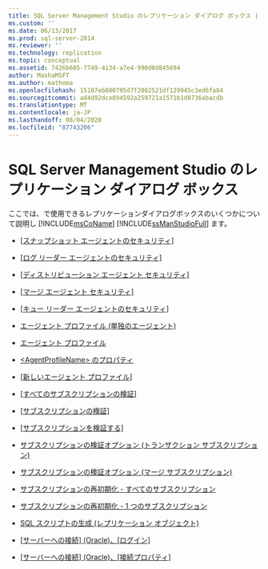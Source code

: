 ```yaml
---
title: SQL Server Management Studio のレプリケーション ダイアログ ボックス | Microsoft Docs
ms.custom: ''
ms.date: 06/13/2017
ms.prod: sql-server-2014
ms.reviewer: ''
ms.technology: replication
ms.topic: conceptual
ms.assetid: 7426b605-7749-4134-a7e4-990d0d845694
author: MashaMSFT
ms.author: mathoma
ms.openlocfilehash: 15107eb880795d7f2082521df129945c3ed6fa84
ms.sourcegitcommit: ad4d92dce894592a259721a1571b1d8736abacdb
ms.translationtype: MT
ms.contentlocale: ja-JP
ms.lasthandoff: 08/04/2020
ms.locfileid: "87743206"
---
```

# <a name="sql-server-management-studio-replication-dialog-boxes"></a>SQL Server Management Studio のレプリケーション ダイアログ ボックス
  ここでは、で使用できるレプリケーションダイアログボックスのいくつかについて説明し [!INCLUDE[msCoName](../../includes/msconame-md.md)] [!INCLUDE[ssManStudioFull](../../includes/ssmanstudiofull-md.md)] ます。  
  
-   [[スナップショット エージェントのセキュリティ]](snapshot-agent-security.md)  
  
-   [[ログ リーダー エージェントのセキュリティ]](log-reader-agent-security.md)  
  
-   [[ディストリビューション エージェント セキュリティ]](distribution-agent-security.md)  
  
-   [[マージ エージェント セキュリティ]](merge-agent-security.md)  
  
-   [[キュー リーダー エージェントのセキュリティ]](queue-reader-agent-security.md)  
  
-   [エージェント プロファイル &#40;単独のエージェント&#41;](agent-profiles-single-agent.md)  
  
-   [エージェント プロファイル](agent-profiles.md)  
  
-   [&#60;AgentProfileName&#62; のプロパティ](agentprofilename-properties.md)  
  
-   [[新しいエージェント プロファイル]](new-agent-profile.md)  
  
-   [[すべてのサブスクリプションの検証]](validate-all-subscriptions.md)  
  
-   [[サブスクリプションの検証]](validate-subscriptions.md)  
  
-   [[サブスクリプションを検証する]](validate-subscription.md)  
  
-   [サブスクリプションの検証オプション &#40;トランザクション サブスクリプション&#41;](subscription-validation-options-transactional-subscriptions.md)  
  
-   [サブスクリプションの検証オプション &#40;マージ サブスクリプション&#41;](subscription-validation-options-merge-subscriptions.md)  
  
-   [サブスクリプションの再初期化 - すべてのサブスクリプション](reinitialize-subscription-s-all-subscriptions.md)  
  
-   [サブスクリプションの再初期化 - 1 つのサブスクリプション](reinitialize-subscription-s-one-subscription.md)  
  
-   [SQL スクリプトの生成 &#40;レプリケーション オブジェクト&#41;](generate-sql-script-replication-objects.md)  
  
-   [[サーバーへの接続] &#40;Oracle&#41;、[ログイン]](connect-to-server-oracle-login.md)  
  
-   [[サーバーへの接続] &#40;Oracle&#41;、[接続プロパティ]](connect-to-server-oracle-connection-properties.md)  
  
  
